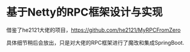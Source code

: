 # 基于Netty的RPC框架设计与实现

借鉴了he2121大佬的项目，https://github.com/he2121/MyRPCFromZero

具体细节稍后会放出，只是对大佬的RPC框架进行了魔改和集成SpringBoot.